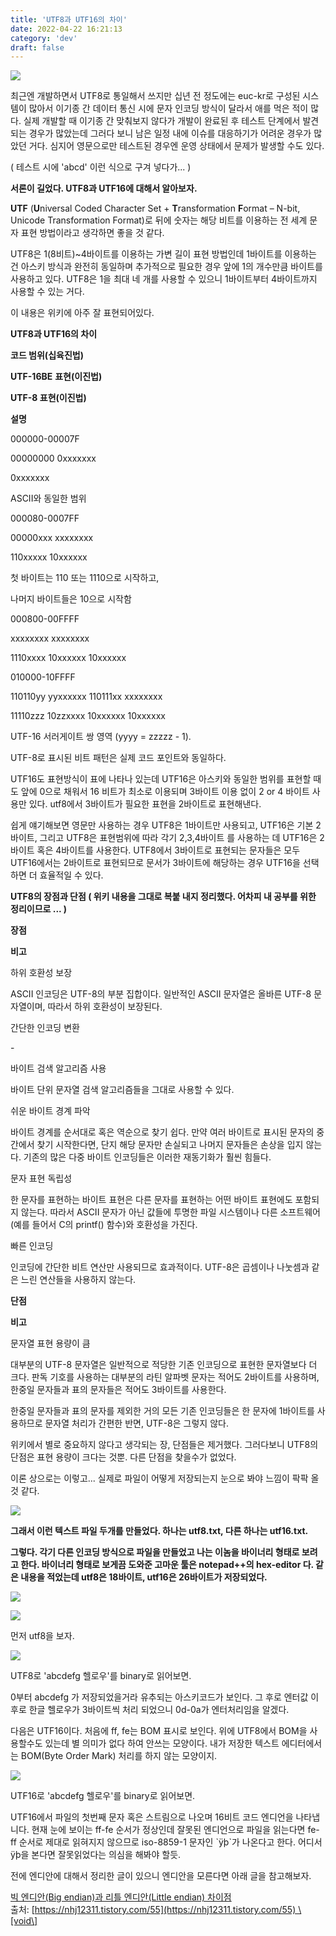 ```yaml
---
title: 'UTF8과 UTF16의 차이'
date: 2022-04-22 16:21:13
category: 'dev'
draft: false
---
```


![](https://blog.kakaocdn.net/dn/qxRUl/btqu1a8l6lH/4ltYvWVzE7vBzKcqzY0Hl0/img.png)

최근엔 개발하면서 UTF8로 통일해서 쓰지만 십년 전 정도에는 euc-kr로 구성된 시스템이 많아서 이기종 간 데이터 통신 시에 문자 인코딩 방식이 달라서 애를 먹은 적이 많다. 실제 개발할 때 이기종 간 맞춰보지 않다가 개발이 완료된 후 테스트 단계에서 발견되는 경우가 많았는데 그러다 보니 남은 일정 내에 이슈를 대응하기가 어려운 경우가 많았던 거다. 심지어 영문으로만 테스트된 경우엔 운영 상태에서 문제가 발생할 수도 있다.

( 테스트 시에 'abcd' 이런 식으로 구겨 넣다가... )

**서론이 길었다. UTF8과 UTF16에 대해서 알아보자.**

**UTF** (**U**niversal Coded Character Set + **T**ransformation **F**ormat – N-bit, Unicode Transformation Format)로 뒤에 숫자는 해당 비트를 이용하는 전 세계 문자 표현 방법이라고 생각하면 좋을 것 같다.

UTF8은 1(8비트)~4바이트를 이용하는 가변 길이 표현 방법인데 1바이트를 이용하는 건 아스키 방식과 완전히 동일하며 추가적으로 필요한 경우 앞에 1의 개수만큼 바이트를 사용하고 있다. UTF8은 1을 최대 네 개를 사용할 수 있으니 1바이트부터 4바이트까지 사용할 수 있는 거다.

이 내용은 위키에 아주 잘 표현되어있다.

**UTF8과 UTF16의 차이**

**코드 범위(****십육진법****)**

**UTF-16BE** **표현(****이진법****)**

**UTF-8 표현(****이진법****)**

**설명**

000000-00007F

00000000 0xxxxxxx

0xxxxxxx

ASCII와 동일한 범위

000080-0007FF

00000xxx xxxxxxxx

110xxxxx 10xxxxxx

첫 바이트는 110 또는 1110으로 시작하고,

나머지 바이트들은 10으로 시작함

000800-00FFFF

xxxxxxxx xxxxxxxx

1110xxxx 10xxxxxx 10xxxxxx

010000-10FFFF

110110yy yyxxxxxx 110111xx xxxxxxxx

11110zzz 10zzxxxx 10xxxxxx 10xxxxxx

UTF-16 서러게이트 쌍 영역 (yyyy = zzzzz - 1).

UTF-8로 표시된 비트 패턴은 실제 코드 포인트와 동일하다.

UTF16도 표현방식이 표에 나타나 있는데 UTF16은 아스키와 동일한 범위를 표현할 때도 앞에 0으로 채워서 16 비트가 최소로 이용되며 3바이트 이용 없이 2 or 4 바이트 사용만 있다. utf8에서 3바이트가 필요한 표현을 2바이트로 표현해낸다.

쉽게 얘기해보면 영문만 사용하는 경우 UTF8은 1바이트만 사용되고, UTF16은 기본 2바이트, 그리고 UTF8은 표현범위에 따라 각기 2,3,4바이트 를 사용하는 데 UTF16은 2바이트 혹은 4바이트를 사용한다. UTF8에서 3바이트로 표현되는 문자들은 모두 UTF16에서는 2바이트로 표현되므로 문서가 3바이트에 해당하는 경우 UTF16을 선택하면 더 효율적일 수 있다.

**UTF8의 장점과 단점 ( 위키 내용을 그대로 복붙 내지 정리했다. 어차피 내 공부를 위한 정리이므로 ... )**

**장점**

**비고**

하위 호환성 보장

ASCII 인코딩은 UTF-8의 부분 집합이다. 일반적인 ASCII 문자열은 올바른 UTF-8 문자열이며, 따라서 하위 호환성이 보장된다.

간단한 인코딩 변환

\-

바이트 검색 알고리즘 사용

바이트 단위 문자열 검색 알고리즘들을 그대로 사용할 수 있다.

쉬운 바이트 경계 파악

바이트 경계를 순서대로 혹은 역순으로 찾기 쉽다. 만약 여러 바이트로 표시된 문자의 중간에서 찾기 시작한다면, 단지 해당 문자만 손실되고 나머지 문자들은 손상을 입지 않는다. 기존의 많은 다중 바이트 인코딩들은 이러한 재동기화가 훨씬 힘들다.

문자 표현 독립성

한 문자를 표현하는 바이트 표현은 다른 문자를 표현하는 어떤 바이트 표현에도 포함되지 않는다. 따라서 ASCII 문자가 아닌 값들에 투명한 파일 시스템이나 다른 소프트웨어(예를 들어서 C의 printf() 함수)와 호환성을 가진다.

빠른 인코딩

인코딩에 간단한 비트 연산만 사용되므로 효과적이다. UTF-8은 곱셈이나 나눗셈과 같은 느린 연산들을 사용하지 않는다.

**단점**

**비고**

문자열 표현 용량이 큼

대부분의 UTF-8 문자열은 일반적으로 적당한 기존 인코딩으로 표현한 문자열보다 더 크다. 판독 기호를 사용하는 대부분의 라틴 알파벳 문자는 적어도 2바이트를 사용하며, 한중일 문자들과 표의 문자들은 적어도 3바이트를 사용한다.

한중일 문자들과 표의 문자를 제외한 거의 모든 기존 인코딩들은 한 문자에 1바이트를 사용하므로 문자열 처리가 간편한 반면, UTF-8은 그렇지 않다.

위키에서 별로 중요하지 않다고 생각되는 장, 단점들은 제거했다. 그러다보니 UTF8의 단점은 표현 용량이 크다는 것뿐. 다른 단점을 찾을수가 없었다.

이론 상으로는 이렇고... 실제로 파일이 어떻게 저장되는지 눈으로 봐야 느낌이 팍팍 올것 같다.

![](https://blog.kakaocdn.net/dn/m8E2O/btqu372MdXv/D5pOGp4h4zKVTuo9riHqu1/img.png)

**그래서 이런 텍스트 파일 두개를 만들었다. 하나는 utf8.txt, 다른 하나는 utf16.txt.**

**그렇다. 각기 다른 인코딩 방식으로 파일을 만들었고 나는 이놈을 바이너리 형태로 보려고 한다. 바이너리 형태로 보게끔 도와준 고마운 툴은 notepad++의 hex-editor 다. 같은 내용을 적었는데 utf8은 18바이트, utf16은 26바이트가 저장되었다.**

![](https://blog.kakaocdn.net/dn/bHMJvU/btqu3zZwYXm/EZyse9Jn39zWSBHAT1ad21/img.png)

![](https://blog.kakaocdn.net/dn/c2NoLN/btqu3AjPzoH/ZrQWXlD2xyO9i8dPoJker1/img.png)

먼저 utf8을 보자.

![](https://blog.kakaocdn.net/dn/cmkKJM/btqu36v1UP6/R2RKVROTBkXKrn4QoxDtK1/img.png)

UTF8로 'abcdefg 헬로우'를 binary로 읽어보면.

0부터 abcdefg 가 저장되었을거라 유추되는 아스키코드가 보인다. 그 후로 엔터값 이후로 한글 헬로우가 3바이트씩 처리 되었으니 0d-0a가 엔터처리임을 알겠다.

다음은 UTF16이다. 처음에 ff, fe는 BOM 표시로 보인다. 위에 UTF8에서 BOM을 사용할수도 있는데 별 의미가 없다 하여 안쓰는 모양이다. 내가 저장한 텍스트 에디터에서는 BOM(Byte Order Mark) 처리를 하지 않는 모양이지.

![](https://blog.kakaocdn.net/dn/bQVQQ5/btqu3rObNqj/EGKwICnDw0iicd0EdtDfik/img.png)

UTF16로 'abcdefg 헬로우'를 binary로 읽어보면.

UTF16에서 파일의 첫번째 문자 혹은 스트림으로 나오며 16비트 코드 엔디언을 나타냅니다. 현재 눈에 보이는 ff-fe 순서가 정상인데 잘못된 엔디언으로 파일을 읽는다면 fe-ff 순서로 제대로 읽혀지지 않으므로 iso-8859-1 문자인 \`ÿþ\`가 나온다고 한다. 어디서 ÿþ을 본다면 잘못읽었다는 의심을 해봐야 할듯.

전에 엔디안에 대해서 정리한 글이 있으니 엔디안을 모른다면 아래 글을 참고해보자.

[빅 엔디안(Big endian)과 리틀 엔디안(Little endian) 차이점](https://nhj12311.tistory.com/55)  
출처: [https://nhj12311.tistory.com/55](https://nhj12311.tistory.com/55) \[void\]
